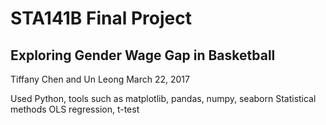 # STA141B Final Project 

## Exploring Gender Wage Gap in Basketball

Tiffany Chen and Un Leong
March 22, 2017

Used Python, tools such as matplotlib, pandas, numpy, seaborn
Statistical methods OLS regression, t-test
